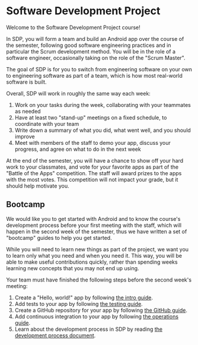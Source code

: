 # Software Development Project

Welcome to the Software Development Project course!

In SDP, you will form a team and build an Android app over the course of the semester, following good software engineering practices and in particular the Scrum development method.
You will be in the role of a software engineer, occasionally taking on the role of the "Scrum Master".

The goal of SDP is for you to switch from engineering software on your own to engineering software as part of a team, which is how most real-world software is built.


Overall, SDP will work in roughly the same way each week:

1. Work on your tasks during the week, collaborating with your teammates as needed
2. Have at least two "stand-up" meetings on a fixed schedule, to coordinate with your team
3. Write down a summary of what you did, what went well, and you should improve
4. Meet with members of the staff to demo your app, discuss your progress, and agree on what to do in the next week


At the end of the semester, you will have a chance to show off your hard work to your classmates, and vote for your favorite apps as part of the "Battle of the Apps" competition.
The staff will award prizes to the apps with the most votes.
This competition will not impact your grade, but it should help motivate you.


## Bootcamp

We would like you to get started with Android and to know the course's development process before your first meeting with the staff,
which will happen in the second week of the semester, thus we have written a set of "bootcamp" guides to help you get started.

While you will need to learn new things as part of the project, we want you to learn only what you need and when you need it.
This way, you will be able to make useful contributions quickly, rather than spending weeks learning new concepts that you may not end up using.

Your team must have finished the following steps before the second week's meeting:

1. Create a "Hello, world!" app by following [the intro guide](./guides/Intro.md).
2. Add tests to your app by following [the testing guide](./guides/Testing.md).
3. Create a GitHub repository for your app by following [the GitHub guide](./guides/GitHub.md).
4. Add continuous integration to your app by following [the operations guide](./guides/Operations.md).
5. Learn about the development process in SDP by reading [the development process document](./Process.md).
